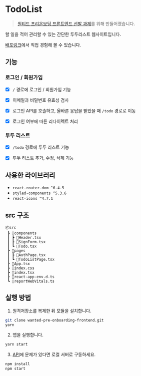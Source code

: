 # TodoList

> [원티드 프리온보딩 프론트엔드 선발 과제](https://github.com/walking-sunset/selection-task)를 위해 만들어졌습니다.

할 일을 적어 관리할 수 있는 간단한 투두리스트 웹사이트입니다.

[배포링크](https://heony704.github.io/wanted-pre-onboarding-frontend/)에서 직접 경험해 볼 수 있습니다.

## 기능

### 로그인 / 회원가입

-   [x] `/` 경로에 로그인 / 회원가입 기능

-   [x] 이메일과 비밀번호 유효성 검사

-   [x] 로그인 API를 호출하고, 올바른 응답을 받았을 때 `/todo` 경로로 이동

-   [x] 로그인 여부에 따른 리다이렉트 처리

### 투두 리스트

-   [x] `/todo` 경로에 투두 리스트 기능

-   [x] 투두 리스트 추가, 수정, 삭제 기능

## 사용한 라이브러리

-   `react-router-dom ^6.4.5`
-   `styled-components ^5.3.6`
-   `react-icons ^4.7.1`

## src 구조

```
📦src
 ┣ 📂components
 ┃ ┣ 📜Header.tsx
 ┃ ┣ 📜SignForm.tsx
 ┃ ┗ 📜Todo.tsx
 ┣ 📂pages
 ┃ ┣ 📜AuthPage.tsx
 ┃ ┗ 📜TodoListPage.tsx
 ┣ 📜App.tsx
 ┣ 📜index.css
 ┣ 📜index.tsx
 ┣ 📜react-app-env.d.ts
 ┗ 📜reportWebVitals.ts
```

## 실행 방법

1. 원격저장소를 복제한 뒤 모듈을 설치합니다.

```bash
git clone wanted-pre-onboarding-frontend.git
yarn
```

2. 앱을 실행합니다.

```bash
yarn start
```

3. [API](https://github.com/walking-sunset/selection-task)에 문제가 있다면 로컬 서버로 구동하세요.

```bash
npm install
npm start
```
